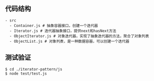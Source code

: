 ## 代码结构
```shell
- src
  - Container.js # 抽象容器接口，创建一个迭代器
  - Iterator.js # 迭代器抽象接口，提供next和hasNext方法
  - ObjectIterator.js # 对象迭代器，实现了抽象迭代器的方法，聚合了对象列表
  - ObjectList.js # 对象列表，是一种数据容器，可以创建一个迭代器
```

## 测试验证

```shell
$ cd ./iterator-pattern/js
$ node test/test.js
```
